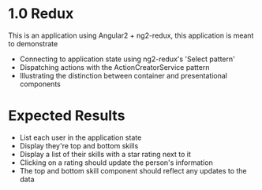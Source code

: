# 1.0 Redux

This is an application using Angular2 + ng2-redux, this application is meant to demonstrate

* Connecting to application state using ng2-redux's 'Select pattern'
* Dispatching actions with the ActionCreatorService pattern
* Illustrating the distinction between container and presentational components

# Expected Results

* List each user in the application state
* Display they're top and bottom skills
* Display a list of their skills with a star rating next to it
* Clicking on a rating should update the person's information
* The top and bottom skill component should reflect any updates to the data
